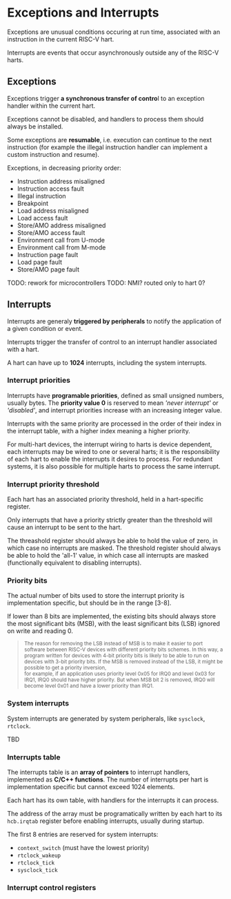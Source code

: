 # Exceptions and Interrupts

Exceptions are unusual conditions occuring at run time, associated with an instruction in the current RISC-V hart.

Interrupts are events that occur asynchronously outside any of the RISC-V harts.

## Exceptions

Exceptions trigger **a synchronous transfer of contro**l to an exception handler within the current hart.

Exceptions cannot be disabled, and handlers to process them should always be installed.

Some exceptions are **resumable**, i.e. execution can continue to the next instruction (for example the illegal instruction handler can implement a custom instruction and resume).

Exceptions, in decreasing priority order:

* Instruction address misaligned 
* Instruction access fault
* Illegal instruction
* Breakpoint
* Load address misaligned
* Load access fault
* Store/AMO address misaligned 
* Store/AMO access fault 
* Environment call from U-mode
* Environment call from M-mode
* Instruction page fault
* Load page fault
* Store/AMO page fault

TODO: rework for microcontrollers
TODO: NMI? routed only to hart 0?

## Interrupts

Interrupts are generaly **triggered by peripherals** to notify the application of a given condition or event. 

Interrupts trigger the transfer of control to an interrupt handler associated with a hart.

A hart can have up to **1024** interrupts, including the system interrupts.

### Interrupt priorities

Interrupts have **programable priorities**, defined as small unsigned numbers, usually bytes.
The **priority value 0** is reserved to mean 
_'never interrupt'_ or _'disabled'_, and interrupt priorities increase with an increasing integer value.

Interrupts with the same priority are processed in the order of their index in the interrupt 
table, with a higher index meaning a higher priority.

For multi-hart devices, the interrupt wiring to harts is device dependent, each interrupts 
may be wired to one or several harts; it is the responsibility 
of each hart to enable the interrupts it desires to process. For redundant systems, it is also
possible for multiple harts to process the same interrupt.

### Interrupt priority threshold

Each hart has an associated priority threshold, held in a hart-specific register. 

Only interrupts that have a priority strictly greater than the threshold will cause an interrupt to 
be sent to the hart.

The threashold register should always be able to hold the value of zero, in which case no interrupts are 
masked. The threshold register should always be able to hold the 'all-1' value, in which case all interrupts 
are masked (functionally equivalent to disabling interrupts).

### Priority bits

The actual number of bits used to store the interrupt priority is implementation specific, but should be in the range [3-8].

If lower than 8 bits are implemented, the existing bits should always store the most significant bits (MSB), 
with the least significant bits (LSB) ignored on write and reading 0.

> <sup>The reason for removing the LSB instead of MSB is to make it easier to port software between RISC-V devices
with different priority bits schemes. In this way, a program written for devices with 4-bit priority bits is likely to 
be able to run on devices with 3-bit priority bits. If the MSB 
is removed instead of the LSB, it might be possible to get a priority inversion,  
for example, if an application uses priority level 0x05 for IRQ0 and level 0x03 for IRQ1, IRQ0 should have higher 
priority. But when MSB bit 2 is removed, IRQ0 will become level 0x01 and have a lower priority than IRQ1.</sup>

### System interrupts

System interrupts are generated by system peripherals, like `sysclock`, `rtclock`.

TBD

### Interrupts table

The interrupts table is an **array of pointers** to interrupt handlers, implemented as **C/C++ functions**. The number of interrupts per hart is implementation specific but cannot exceed 1024 elements.

Each hart has its own table, with handlers for the interrupts it can process.

The address of the array must be programatically written by each hart to its `hcb.irqtab` register before enabling interrupts, usually during startup.

The first 8 entries are reserved for system interrupts:

* `context_switch` (must have the lowest priority)
* `rtclock_wakeup`
* `rtclock_tick`
* `sysclock_tick`

### Interrupt control registers




